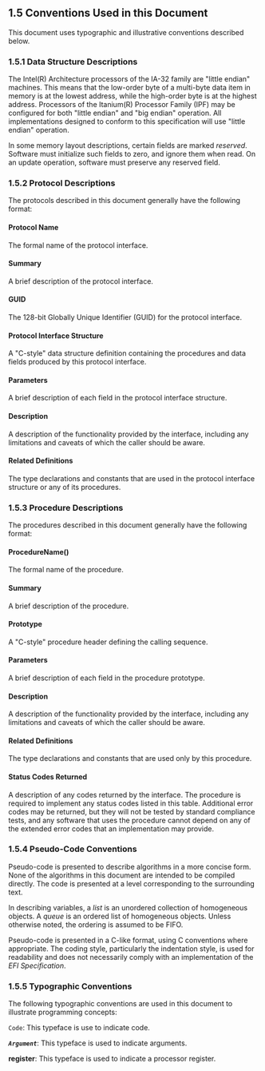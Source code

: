 <!--- @file
  1.5 Conventions Used in this Document

  Copyright (c) 2009-2017, Intel Corporation. All rights reserved.<BR>

  Redistribution and use in source (original document form) and 'compiled'
  forms (converted to PDF, epub, HTML and other formats) with or without
  modification, are permitted provided that the following conditions are met:

  1) Redistributions of source code (original document form) must retain the
     above copyright notice, this list of conditions and the following
     disclaimer as the first lines of this file unmodified.

  2) Redistributions in compiled form (transformed to other DTDs, converted to
     PDF, epub, HTML and other formats) must reproduce the above copyright
     notice, this list of conditions and the following disclaimer in the
     documentation and/or other materials provided with the distribution.

  THIS DOCUMENTATION IS PROVIDED BY TIANOCORE PROJECT "AS IS" AND ANY EXPRESS OR
  IMPLIED WARRANTIES, INCLUDING, BUT NOT LIMITED TO, THE IMPLIED WARRANTIES OF
  MERCHANTABILITY AND FITNESS FOR A PARTICULAR PURPOSE ARE DISCLAIMED. IN NO
  EVENT SHALL TIANOCORE PROJECT  BE LIABLE FOR ANY DIRECT, INDIRECT, INCIDENTAL,
  SPECIAL, EXEMPLARY, OR CONSEQUENTIAL DAMAGES (INCLUDING, BUT NOT LIMITED TO,
  PROCUREMENT OF SUBSTITUTE GOODS OR SERVICES; LOSS OF USE, DATA, OR PROFITS;
  OR BUSINESS INTERRUPTION) HOWEVER CAUSED AND ON ANY THEORY OF LIABILITY,
  WHETHER IN CONTRACT, STRICT LIABILITY, OR TORT (INCLUDING NEGLIGENCE OR
  OTHERWISE) ARISING IN ANY WAY OUT OF THE USE OF THIS DOCUMENTATION, EVEN IF
  ADVISED OF THE POSSIBILITY OF SUCH DAMAGE.

-->

## 1.5 Conventions Used in this Document

This document uses typographic and illustrative conventions described below.

### 1.5.1 Data Structure Descriptions

The Intel(R) Architecture processors of the IA-32 family are "little endian"
machines. This means that the low-order byte of a multi-byte data item in
memory is at the lowest address, while the high-order byte is at the highest
address. Processors of the Itanium(R) Processor Family (IPF) may be configured
for both "little endian" and "big endian" operation. All implementations
designed to conform to this specification will use "little endian" operation.

In some memory layout descriptions, certain fields are marked _reserved_.
Software must initialize such fields to zero, and ignore them when read. On an
update operation, software must preserve any reserved field.

### 1.5.2 Protocol Descriptions

The protocols described in this document generally have the following format:

#### Protocol Name

The formal name of the protocol interface.

#### Summary

A brief description of the protocol interface.

#### GUID

The 128-bit Globally Unique Identifier (GUID) for the protocol interface.

#### Protocol Interface Structure

A "C-style" data structure definition containing the procedures and data fields
produced by this protocol interface.

#### Parameters

A brief description of each field in the protocol interface structure.

#### Description

A description of the functionality provided by the interface, including any
limitations and caveats of which the caller should be aware.

#### Related Definitions

The type declarations and constants that are used in the protocol interface
structure or any of its procedures.

### 1.5.3 Procedure Descriptions

The procedures described in this document generally have the following format:

#### ProcedureName()

The formal name of the procedure.

#### Summary

A brief description of the procedure.

#### Prototype

A "C-style" procedure header defining the calling sequence.

#### Parameters

A brief description of each field in the procedure prototype.

#### Description

A description of the functionality provided by the interface, including any
limitations and caveats of which the caller should be aware.

#### Related Definitions

The type declarations and constants that are used only by this procedure.

#### Status Codes Returned

A description of any codes returned by the interface. The procedure is required
to implement any status codes listed in this table. Additional error codes may
be returned, but they will not be tested by standard compliance tests, and any
software that uses the procedure cannot depend on any of the extended error
codes that an implementation may provide.

### 1.5.4 Pseudo-Code Conventions

Pseudo-code is presented to describe algorithms in a more concise form. None of
the algorithms in this document are intended to be compiled directly. The code
is presented at a level corresponding to the surrounding text.

In describing variables, a _list_ is an unordered collection of homogeneous
objects. A _queue_ is an ordered list of homogeneous objects. Unless otherwise
noted, the ordering is assumed to be FIFO.

Pseudo-code is presented in a C-like format, using C conventions where
appropriate. The coding style, particularly the indentation style, is used for
readability and does not necessarily comply with an implementation of the _EFI
Specification_.

### 1.5.5 Typographic Conventions

The following typographic conventions are used in this document to illustrate
programming concepts:

`Code`: This typeface is use to indicate code.

**_`Argument`_**: This typeface is used to indicate arguments.

**register**:  This typeface is used to indicate a processor register.
